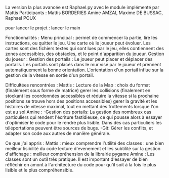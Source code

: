 La version la plus avancée est Raphael.py avec le module implémenté par Mattis
Participants : Mattis BORDERIES Amine AMZAI, Maxime DE BUSSAC, Raphael POUX

pour lancer le projet : lancer le main 

Fonctionnalités : 
Menu principal : permet de commencer la partie, lire les instructions, ou quitter le jeu. 
Une carte où le joueur peut évoluer. 
Les cartes sont des fichiers textes qui sont lues par le jeu, elles contiennent des zones accessibles, des obstacles, et le point d'apparition du joueur. 
Gestion du joueur :
Gestion des portails : Le joueur peut placer et déplacer des portails. Les portails sont placés dans le mur visé par le joueur et prennent automatiquement la bonne orientation.
L'orientation d'un portail influe sur la gestion de la vitesse en sortie d'un portail. 


Difficultées rencontrées :
Mattis : Lecture de la Map : choix du format (finalement sous forme de matrice)
gerer les collisions (finalement en stockant les coordonnées accessibles et réduire la vitesse si la prochaine positions se trouve hors des positions accessibles)
gerer la gravité et les histoires de vitesse maximal, tout en mettant des frottements lorsque l'on est au sol
Amine : 
-Gestion des portails: La gestion des nombreux cas particuliers qui rendent l'écriture fastidieuse, ce qui pousse alors à essayer d'optimiser le code pour le rendre 
plus lisible. Dans des cas particuliers les téléportations peuvent être sources de bugs.
-Git: Gérer les conflits, et adapter son code aux autres de manière générale. 



Ce que j'ai appris : 
Mattis : mieux comprendre l'utilité des classes : une bien meilleur lisibilité du code 
lecture d'evenement et les subtilité sur la gestion d'affichage : meilleur compréhension de la librairie pygame 
Amine : Les classes sont un outil très pratique. Il est important d'essayer de bien réfléchir en amont à l'architecture du code pour qu'il soit à la fois le plus lisible et le plus compréhensible.  
